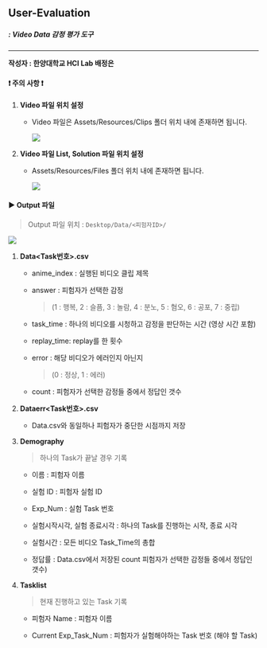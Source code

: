 ## User-Evaluation

##### : Video Data 감정 평가 도구

---

**작성자 : 한양대학교 HCI Lab 배정은**

#### :exclamation: 주의 사항 :exclamation:

1. <b>Video 파일 위치 설정</b>
   
   - Video 파일은 Assets/Resources/Clips 폴더 위치 내에 존재하면 됩니다.
     
     <img src="./README_IMG/1.png">

2. <b>Video 파일 List, Solution 파일 위치 설정</b>
   
   - Assets/Resources/Files 폴더 위치 내에 존재하면 됩니다.
     
     <img src="./README_IMG/2.png">

#### :arrow_forward: Output 파일

> Output 파일 위치  : ``Desktop/Data/<피험자ID>/``

<img src="./README_IMG/3.png">

1. **Data<Task번호>.csv**
   
   - anime_index : 실행된 비디오 클립 제목
   
   - answer : 피험자가 선택한 감정
     
     > (1 : 행복, 2 : 슬픔, 3 : 놀람, 4 : 분노, 5 : 혐오, 6 : 공포, 7 : 중립)
   
   - task_time : 하나의 비디오를 시청하고 감정을 판단하는 시간 (영상 시간 포함)
   
   - replay_time: replay를 한 횟수
   
   - error : 해당 비디오가 에러인지 아닌지
     
     > (0 : 정상, 1 : 에러)
   
   - count : 피험자가 선택한 감정들 중에서 정답인 갯수 

2. **Dataerr<Task번호>.csv**
   
   - Data.csv와 동일하나 피험자가 중단한 시점까지 저장

3. **Demography**
   
   >  하나의 Task가 끝날 경우 기록
   
   - 이름 : 피험자 이름
   
   - 실험 ID : 피험자 실험 ID
   
   - Exp_Num : 실험 Task 번호
   
   - 실험시작시각, 실험 종료시각 : 하나의 Task를 진행하는 시작, 종료 시각 
   
   - 실험시간 : 모든 비디오 Task_Time의 총합
   
   - 정답률 : Data.csv에서 저장된 count 피험자가 선택한 감정들 중에서 정답인 갯수)

4. **Tasklist**
   
   > 현재 진행하고 있는 Task 기록
   
   - 피험자 Name : 피험자 이름
   
   - Current Exp_Task_Num : 피험자가 실험해야하는 Task 번호 (해야 할 Task)
